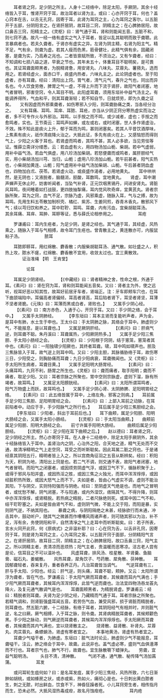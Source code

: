 <!-- { "loadSidebar": true } -->
　　耳者肾之窍，足少阴之所主。人身十二经络中，除足太阳，手厥阴，其余十经络皆入于耳，惟肾开窍于耳，故治耳者以肾为主。或曰：心亦开窍于耳，何也？盖心窍本在舌，以舌无孔窍，因寄于耳，此肾为耳窍之主，心为耳窍之客尔。以五脏开于五部，分阴阳言之。在肾肝居阴，故耳目二窍，阴精主之；在心脾肺居阳，故口鼻舌三窍，阳精主之。《灵枢》曰：肾气通于耳，肾和则能闻五音。五脏不和，则七窍不通。故凡一经一络有虚实之气入于耳者，皆足以乱其聪明而致于聋聩。此言暴病者也。若夫久聋者。于肾亦有虚实之异。左肾为阴主精，右肾为阳主气。精不足，气有余，则聋为虚。若其人瘦而色黑，筋骨健壮，此精气俱有余，固藏闭塞，是聋为实，乃高寿之兆也。二者皆禀赋所致，不须治之。又有乍聋者，经曰：不知调和七损八益之道，早衰之节也。其年未五十，体重耳目不聪明矣，是可畏也。其证耳聋面颊黑者，为脱精肾惫，用安肾丸、八味丸、苁蓉丸、薯蓣丸，选而用之。若肾经虚火，面赤口干，痰盛内热者，六味丸主之。此论阴虚者也。至于阳虚者，亦有耳聋。经曰：清阳出上窍。胃气者，清气元气，春升之气也，同出而异名也。今人饮食劳倦，脾胃之气一虚，不得上升而下流于肾肝，故阳气者闭塞，地气者冒明，邪害空窍，令人耳目不明。此阳虚耳聋，须用东垣补中益气汤主之。有能调养得所，气血和平，则其耳聋渐轻；若不知自节，日就烦劳，即为久聋之证矣。　　又有因虚而外邪乘聋者，如伤寒邪入少阳，则耳聋胁痛之类，当各经分治之。　　又有耳痛、耳鸣、耳痒、耳脓、耳疮，亦当从少阴正窍分寒热虚实而治之者，多不可专作火与外邪治。耳鸣，以手按之而不鸣，或少减者，虚也；手按之而愈鸣者，实也。王节斋云：耳鸣声如蝉，或左或右，或时闭塞，世人多作肾虚治，不效。殊不知此是痰火上升，郁于耳而为鸣，甚则闭塞矣。若其人平昔饮酒厚味，上焦素有痰火，祇作清痰降火治之。大抵此证，多先有痰火在上，又感恼怒而得则气上，少阳之火客于耳也。若肾虚而鸣者，其鸣不甚，其人必多欲，当见劳怯等证。惟薛立斋详分缕悉，云：若血虚有火，用四物汤加山栀、柴胡。若中气虚弱，用补中益气汤。若血气俱虚，用八珍汤加柴胡。若怒便聋而或鸣者，属肝胆经气实，用小柴胡汤加川芎、当归，山栀；虚用八珍汤加山栀。若午前甚者，阳气实热也，小柴胡加黄连、山栀；阳气虚用补中益气汤加柴胡、山栀。午后甚者阴血虚也，四物加白朮、茯苓。若肾虚火动，或痰盛作渴者，必用地黄丸。　　耳中哄哄然，是无阴也；又液脱者，脑髓消，胫酸，耳数鸣，宜地黄丸。　　肾虚，耳中潮声蝉声无休止时，妨害听闻者，当坠气补肾，正元饮咽黑锡丹，间进安肾丸。肾脏风耳鸣，夜间睡着如打战鼓，更四肢抽掣痛，耳内觉风吹奇痒，宜黄芪丸。肾者宗脉所聚，耳为之窍，血气不足，宗脉乃虚，风邪乘虚，随脉入耳，气与之搏，故为耳鸣，先用生料五苓散加制枳壳、橘红、紫苏、生姜同煎，吞青木香丸，散邪风下气；续以芎归饮和养之。耳中耵聍、耳鸣、耳聋，内有污血，宜柴胡聪耳汤。　　其余耳痛、耳痒、耳肿、耳聤等证，悉与薛氏论相参用之。
　　　　　耳疮

　　罗谦甫曰：耳内生疮者，为足少阴，是肾之经也。其气通于耳，其经虚，风热乘之，随脉入于耳与气相搏，故令耳门生疮也。曾青散主之，黄连散亦可，内服鼠粘子汤。
　　　　　脓耳

　　耳脓即聤耳，用红绵散、麝香散；内服柴胡聪耳汤、通气散。如壮盛之人，积热上攻，脓水不瘥，红绵散、麝香散不宜用，收敛太过也。宜三黄散效。
　　　　证治准绳 【明　王肯堂】

　　　　　论耳

　　耳属足少阴肾经。
　　 【《中藏经》曰：肾者精神之舍，性命之根，外通于耳。《素问》曰：肾在窍为耳，肾和则耳能闻五音矣。又曰：肾者主为外，使之远听，视耳好恶以知其性，故耳好前居牙车者，肾端正。注：牙车即颊车穴也，在耳下曲颔端陷中。耳偏高者肾偏倾，耳高者肾高，耳后陷者肾下，耳坚者肾坚，耳薄不坚者肾脆。《元珠》曰：耳薄而黑或白者，肾败也。】　　又属手少阴心经。
　　 【《素问》曰：南方赤色，入通于心，开窍于耳。又曰：手少阴之络，会于耳中。】　　又属手太阴肺经。
　　 【李东垣曰：耳本主肾而复能听声者，声为金，是耳中有肺，水土生于申也。王太仆曰：手太阴肺之脉，其络会于耳中。肺虚则少气，不能报息，是以耳聋也。】　　又属足厥阴肝经。
　　 【《素问》曰：肝病气逆，则耳聋不聪。朱丹溪曰：耳聋属热，少阳厥阴热多。】　　又属手足少阳三焦胆、手太阳小肠经之会。　　 【《灵枢》曰：少阳根于窍阴，结于窻笼，窻笼者其中也。《素问》曰：一阳独啸少阳厥也，其终者耳聋。啸，耳中鸣如啸声也。胆及三焦脉皆入于耳，故气逆上则耳中鸣。又曰：少阳主胆，其脉循胁络于耳，故伤寒三日，少阳受之，则胸胁痛而耳聋；九日少阳病衰，耳聋微闻也。又《灵枢》曰：手太阳所生病者，耳聋目黄。】　　又属手足阳明大肠胃经。
　　 【《素问》曰：头痛耳鸣，九窍不利，肠胃之所生也。《灵枢》曰：聋而痛者，取手阳明；聋而不痛者，取足少阳。又曰：耳者宗脉之所聚也，胃中空则宗脉虚，虚则下溜，脉有所竭者，故耳鸣。】　　又属足太阳膀胱经。
　　 【《素问》曰：太阳所谓耳鸣者，阳气万物盛上而跃，故耳鸣也。】　　又属手足少阴心肾、太阴肺脾、足阳明胃经之络。　　 【《素问》曰：此五络皆属于耳中，上络左角，邪客之则病。】　　耳前属手足少阳三焦胆、足阳明胃经之会。　　 【《素问》曰：上部入耳前之动脉，在耳前陷者中。动应于手，手少阳脉气之所行也。】　　耳后属手足少阳三焦胆经之会。
　　 【李东垣曰：少阳者，斜出于耳前后也。】　　耳下曲颊，属足少阳胆、阳明大肠经之会，又属手太阳小肠经。　　 【《灵枢》曰：手太阳当曲颊。】　　曲颊前属足少阳胆、阳明大肠经之会。　　前寸许属手阳明大肠经。
　　曲颊后属足少阳胆经。
　　【《灵枢》曰：足少阳在耳下曲颊之后。】　　赵以德曰：耳者肾之窍，足少阴经之所主。然心亦寄窍于耳。在人身十二经络中，除足太阳手厥阴外，其余十经脉络皆入于耳中。盖肾治内之阴，心治外之阳，合天地之道，精气无处而不交通，故清凈精明之气上走空窍，耳受之而听斯聪矣。因此耳属二脏之窍也。于是诸经禀其阴阳五行，精明者皆上入之，所以宫商角征羽之五音从斯辨矣。经曰：积阳为天，积阴为地，清阳出上窍是也。若二气不调，则交通不表，故阳气者闭塞，地气者冒明。而阳气之闭塞者，或因烦劳阴虚气浮，或因卫气不下，循脉积聚于上，或得于邪风与阳并盛，或因热淫之胜，或因三焦之火独光，而耳中浑浑焞焞，或因经脏积热所致，或因大怒气上而不下。夫如是者，皆由心气虚实不调，虚则不能治其阳，下与阴交，实则恃阳强而与阴绝。经曰：至阴虚天气绝是也。而地气之冒明者，或忧愁不解，阴气闭塞，不与阳通，或内外湿饮，痞隔其气，不得升降，则耳中亦浑浑焞焞，或肾精脱。若热病之精脱，二者尺脉绝则死。或耳中因二气不和，结干耵聍塞之。夫如是皆由肾气不和，虚则阴气微，不能上交于阳，而阳是暴，实则阴气逆，不纳其阳也。　　暴聋之病，与阴阳隔绝之未甚，经脉欲行而未通，冲击其中，鼓动听户，随其气之微甚而作嘈嘈风雨诸声者，则可随其邪以为治，补不足，泻有余，务使阴阳和平，自然清凈之气上走耳中而听斯聪矣。曰：若子所表，言水火同开此窍，何《原病式》之非温补耶？曰：心在窍为舌，以舌非孔窍，因寄窍于耳，则是肾为耳窍之主，心为耳窍之客。以五脏开窍于面部，分阴精阳气言之。在肾肝居阴，故耳目二窍，阴精主之；在心肺脾居阳，故口舌鼻三窍，阳气主之。所以阴精主者，贵清凉而恶烦热；阳气主者，贵温暖而恶寒凉。洁古老人尝有是论，信耳目之不可以温补也。　　风虚耳聋，排风汤、桂星散、羊肾羹、鱼脑膏、磁石丸、姜蝎散。　　风热耳聋，犀角饮子、芍药散、犀角散、茯神散。　　耳因郁聋轻者，吞来复丹，重者吞养正丹。凡治耳聋皆当调气。　　气逆耳聋有三，肝与手太阳、少阳也。经云：肝气逆，则头痛，耳聋不聪，颊肿。又云：太阳所谓浮为聋者，皆在气也。罗谦甫云：手太阳气厥而耳聋者，其候聋而耳内气满也；手少阳气厥而耳聋者，其候耳内浑浑焞焞，此皆气逆而聋也。治法宜四物汤吞龙荟丸降火，及复元通气散调气是也。　　耳聋面颊黑者，为精脱肾虚。罗谦甫云：经曰：精脱者则耳聋。夫肾为足少阴之经，乃藏精而气通于耳。耳者宗脉之所聚也。若精气调和，则肾脏强盛耳闻五音。若劳伤气血，兼受风邪，损于肾脏而精脱者，则耳聋也。然五脏六腑，十二经脉，有络于耳者，其阴阳经气有相并时，并则脏气逆，名之曰厥。厥气相搏，入于耳之脉，则令聋。其肾病精脱耳聋者，其候颊颧色黑。手少阳之脉动，则气厥逆而耳聋者，其候耳内浑浑焞焞也。手太阳厥而耳聋者，其候聋而其内气满也，宜以烧肾散主之。　　烧肾散、益肾散、补肾丸、苁蓉丸、肉苁蓉丸、桑螵蛸汤，肾虚有寒者宜之。　　本事地黄汤，肾虚有热者宜之。
　　耳聋少气嗌干者，为肺虚。东垣曰：脏气法时论云，肺虚则少气不能报息，耳聋嗌干。注云，肺之络会于耳中，故聋。此说非也。盖气虚必寒，盛则气血俱濇滞而不行也。耳者宗气也，肺气不行，故聋也。宜生脉散嚼下蜡弹丸。　　劳聋，宜益气聪明汤。
　　头目不清，清神散。
　　气闭不通，通气散、秘传降气汤加菖蒲。
　　　　　耳发

　　或问耳轮生疽何如？曰：是名耳发疽，属手少阳三焦经，风热所致，六七日渐肿如胡桃，或如蜂房之状，或赤或紫，热如火，痛彻心是也。十日刺出黄白脓者生，刺之无脓，时出鲜血，饮食不下，神昏狂躁者死。小儿耳窍旁生者，相传指月而生，恐未必然。大抵风湿热毒成疳，故名月蚀疳疮。
　　　　　耳内疮

